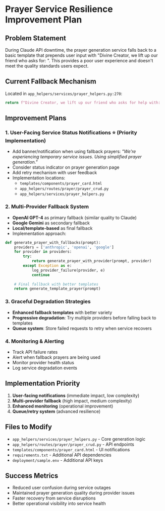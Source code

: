 # Prayer Service Resilience Improvement Plan

## Problem Statement
During Claude API downtime, the prayer generation service falls back to a basic template that prepends user input with "Divine Creator, we lift up our friend who asks for: ". This provides a poor user experience and doesn't meet the quality standards users expect.

## Current Fallback Mechanism
Located in `app_helpers/services/prayer_helpers.py:270`:
```python
return f"Divine Creator, we lift up our friend who asks for help with: {prompt}. May your will be done in their life. Amen."
```

## Improvement Plans

### 1. User-Facing Service Status Notifications ⭐ (Priority Implementation)
- Add banner/notification when using fallback prayers: *"We're experiencing temporary service issues. Using simplified prayer generation."*
- Consider status indicator on prayer generation page
- Add retry mechanism with user feedback
- Implementation locations:
  - `templates/components/prayer_card.html`
  - `app_helpers/routes/prayer/prayer_crud.py`
  - `app_helpers/services/prayer_helpers.py`

### 2. Multi-Provider Fallback System
- **OpenAI GPT-4** as primary fallback (similar quality to Claude)
- **Google Gemini** as secondary fallback  
- **Local/template-based** as final fallback
- Implementation approach:
```python
def generate_prayer_with_fallbacks(prompt):
    providers = ['anthropic', 'openai', 'google']
    for provider in providers:
        try:
            return generate_prayer_with_provider(prompt, provider)
        except Exception as e:
            log_provider_failure(provider, e)
            continue
    
    # Final fallback with better templates
    return generate_template_prayer(prompt)
```

### 3. Graceful Degradation Strategies
- **Enhanced fallback templates** with better variety
- **Progressive degradation**: Try multiple providers before falling back to templates
- **Queue system**: Store failed requests to retry when service recovers

### 4. Monitoring & Alerting
- Track API failure rates
- Alert when fallback prayers are being used
- Monitor provider health status
- Log service degradation events

## Implementation Priority
1. **User-facing notifications** (immediate impact, low complexity)
2. **Multi-provider fallback** (high impact, medium complexity)
3. **Enhanced monitoring** (operational improvement)
4. **Queue/retry system** (advanced resilience)

## Files to Modify
- `app_helpers/services/prayer_helpers.py` - Core generation logic
- `app_helpers/routes/prayer/prayer_crud.py` - API endpoints
- `templates/components/prayer_card.html` - UI notifications
- `requirements.txt` - Additional API dependencies
- `deployment/sample.env` - Additional API keys

## Success Metrics
- Reduced user confusion during service outages
- Maintained prayer generation quality during provider issues
- Faster recovery from service disruptions
- Better operational visibility into service health